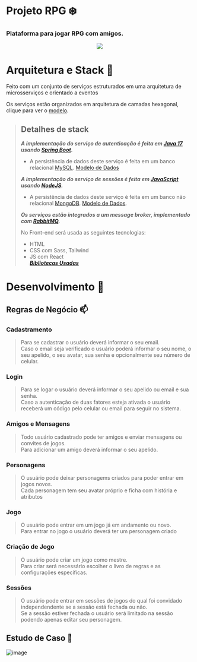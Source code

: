 # Projeto RPG :snowflake: 

### Plataforma para jogar RPG com amigos.

<p align="center">
  <img src="https://media.tenor.com/i2AeJZKldpUAAAAC/pen-pen-evangelion.gif" />
</p>

# Arquitetura e Stack :tiger:
Feito com um conjunto de serviços estruturados em uma arquitetura de microsserviços e orientado a eventos 

Os serviços estão organizados em arquitetura de camadas hexagonal, clique para ver o [modelo](https://user-images.githubusercontent.com/86073233/209199986-478711fc-afd2-47ae-8887-4e2a700dc5f9.png).    
  
  
> ## Detalhes de stack   
> ***A implementação do serviço de autenticação é feita em [Java 17](https://docs.oracle.com/en/java/javase/17/) usando [Spring Boot](https://docs.spring.io/spring-boot/docs/current/reference/htmlsingle/).*** 
> - A persistência de dados deste serviço é feita em um banco relacional [MySQL](https://dev.mysql.com/doc/). [Modelo de Dados]()  
> 
> ***A implementação do serviço de sessões é feita em [JavaScript](https://developer.mozilla.org/pt-BR/docs/Web/JavaScript) usando [NodeJS](https://nodejs.org/en/docs/).***  
> - A persistência de dados deste serviço é feita em um banco não relacional [MongoDB](https://www.mongodb.com/docs/). [Modelo de Dados](). 
>  
> ***Os serviços estão integrados a um message broker, implementado com [RabbitMQ](https://www.rabbitmq.com/documentation.html).***  
> 
> No Front-end será usada as seguintes tecnologias:
> - HTML
> - CSS com Sass, Tailwind
> - JS com React  
> ***[Bibliotecas Usadas]()***

# Desenvolvimento :whale2: 

## Regras de Negócio :mailbox:

### Cadastramento
> Para se cadastrar o usuário deverá informar o seu email.  
> Caso o email seja verificado o usuário poderá informar o seu nome, o seu apelido, o seu avatar, sua senha e opcionalmente seu número de celular.

### Login
> Para se logar o usuário deverá informar o seu apelido ou email e sua senha.  
Caso a autenticação de duas fatores esteja ativada o usuário receberá um código pelo celular ou email para seguir no sistema.

### Amigos e Mensagens
> Todo usuário cadastrado pode ter amigos e enviar mensagens ou convites de jogos.  
Para adicionar um amigo deverá informar o seu apelido.

### Personagens
> O usuário pode deixar personagems criados para poder entrar em jogos novos.  
Cada personagem tem seu avatar próprio e ficha com história e atributos

### Jogo
> O usuário pode entrar em um jogo já em andamento ou novo.   
Para entrar no jogo o usuário deverá ter um personagem criado

### Criação de Jogo
> O usuário pode criar um jogo como mestre.  
Para criar será necessário escolher o livro de regras e as configurações específicas.

### Sessões
> O usuário pode entrar em sessões de jogos do qual foi convidado independendente se a sessão está fechada ou não.   
Se a sessão estiver fechada o usuário será limitado na sessão podendo apenas editar seu personagem.

## Estudo de Caso :symbols:

![image](https://user-images.githubusercontent.com/86073233/209179978-bb23657a-1c26-4b5c-9465-fd0057764349.png)

